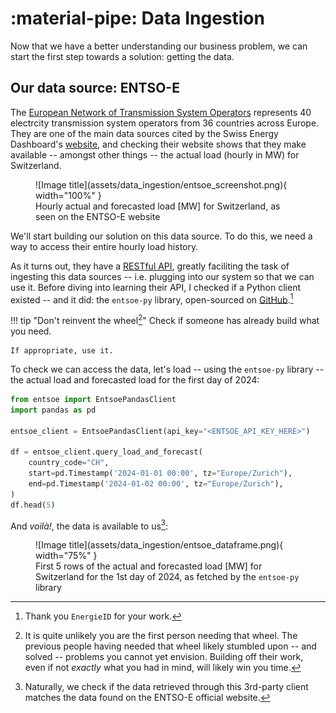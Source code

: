 # :material-pipe: Data Ingestion

Now that we have a better understanding our business problem, we can start the first step towards a solution: getting the data.

## Our data source: ENTSO-E

The [European Network of Transmission System Operators](https://www.entsoe.eu/) represents 40 electrcity transmission system operators from 36 countries across Europe. They are one of the main data sources cited by the Swiss Energy Dashboard's [website](https://energiedashboard.admin.ch/strom/stromverbrauch), and checking their website shows that they make available -- amongst other things -- the actual load (hourly in MW) for Switzerland.

<figure markdown="span">
  ![Image title](assets/data_ingestion/entsoe_screenshot.png){ width="100%" }
  <figcaption>Hourly actual and forecasted load [MW] for Switzerland, as seen on the ENTSO-E website</figcaption>
</figure>

We'll start building our solution on this data source.
To do this, we need a way to access their entire hourly load history.

As it turns out, they have a [RESTful API](https://transparency.entsoe.eu/content/static_content/Static%20content/web%20api/Guide.html), greatly faciliting the task of ingesting this data sources -- i.e. plugging into our system so that we can use it. Before diving into learning their API, I checked if a Python client existed -- and it did: the `entsoe-py` library, open-sourced on [GitHub](https://github.com/EnergieID/entsoe-py).[^1]


!!! tip "Don't reinvent the wheel[^2]"
    Check if someone has already build what you need.

    If appropriate, use it.

To check we can access the data, let's load -- using the `entsoe-py` library -- the actual load and forecasted load for the first day of 2024:

```python
from entsoe import EntsoePandasClient
import pandas as pd

entsoe_client = EntsoePandasClient(api_key="<ENTSOE_API_KEY_HERE>")

df = entsoe_client.query_load_and_forecast(
    country_code="CH", 
    start=pd.Timestamp('2024-01-01 00:00', tz="Europe/Zurich"), 
    end=pd.Timestamp('2024-01-02 00:00', tz="Europe/Zurich"),
)
df.head(5)
```

And _voilà!_, the data is available to us[^3]:

<figure markdown="span">
  ![Image title](assets/data_ingestion/entsoe_dataframe.png){ width="75%" }
  <figcaption>First 5 rows of the actual and forecasted load [MW] for Switzerland for the 1st day of 2024, as fetched by the <code>entsoe-py</code> library</figcaption>
</figure>


[^1]: Thank you `EnergieID` for your work.

[^2]: It is quite unlikely you are the first person needing that wheel. The previous people having needed that wheel likely stumbled upon -- and solved -- problems you cannot yet envision. Building off their work, even if not _exactly_ what you had in mind, will likely win you time.

[^3]: Naturally, we check if the data retrieved through this 3rd-party client matches the data found on the ENTSO-E official website.